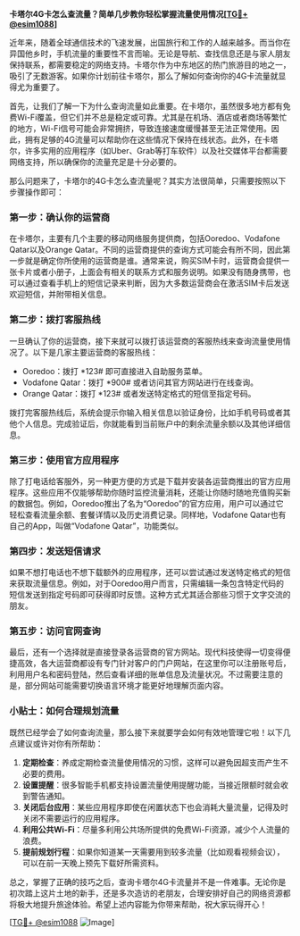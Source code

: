 **卡塔尔4G卡怎么查流量？简单几步教你轻松掌握流量使用情况[[TG💪+ @esim1088](https://t.me/s/esim1088)]**

近年来，随着全球通信技术的飞速发展，出国旅行和工作的人越来越多。而当你在异国他乡时，手机流量的重要性不言而喻。无论是导航、查找信息还是与家人朋友保持联系，都需要稳定的网络支持。卡塔尔作为中东地区的热门旅游目的地之一，吸引了无数游客。如果你计划前往卡塔尔，那么了解如何查询你的4G卡流量就显得尤为重要了。

首先，让我们了解一下为什么查询流量如此重要。在卡塔尔，虽然很多地方都有免费Wi-Fi覆盖，但它们并不总是稳定或可靠。尤其是在机场、酒店或者商场等繁忙的地方，Wi-Fi信号可能会非常拥挤，导致连接速度缓慢甚至无法正常使用。因此，拥有足够的4G流量可以帮助你在这些情况下保持在线状态。此外，在卡塔尔，许多实用的应用程序（如Uber、Grab等打车软件）以及社交媒体平台都需要网络支持，所以确保你的流量充足是十分必要的。

那么问题来了，卡塔尔的4G卡怎么查流量呢？其实方法很简单，只需要按照以下步骤操作即可：

### **第一步：确认你的运营商**
在卡塔尔，主要有几个主要的移动网络服务提供商，包括Ooredoo、Vodafone Qatar以及Orange Qatar。不同的运营商提供的查询方式可能会有所不同，因此第一步就是确定你所使用的运营商是谁。通常来说，购买SIM卡时，运营商会提供一张卡片或者小册子，上面会有相关的联系方式和服务说明。如果没有随身携带，也可以通过查看手机上的短信记录来判断，因为大多数运营商会在激活SIM卡后发送欢迎短信，并附带相关信息。

### **第二步：拨打客服热线**
一旦确认了你的运营商，接下来就可以拨打该运营商的客服热线来查询流量使用情况了。以下是几家主要运营商的客服热线：
- Ooredoo：拨打 *123# 即可直接进入自助服务菜单。
- Vodafone Qatar：拨打 *900# 或者访问其官方网站进行在线查询。
- Orange Qatar：拨打 *123# 或者发送特定格式的短信至指定号码。

拨打完客服热线后，系统会提示你输入相关信息以验证身份，比如手机号码或者其他个人信息。完成验证后，你就能看到当前账户中的剩余流量余额以及其他详细信息。

### **第三步：使用官方应用程序**
除了打电话给客服外，另一种更方便的方式是下载并安装各运营商推出的官方应用程序。这些应用不仅能够帮助你随时监控流量消耗，还能让你随时随地充值购买新的数据包。例如，Ooredoo推出了名为“Ooredoo”的官方应用，用户可以通过它轻松查看流量余额、套餐详情以及历史消费记录。同样地，Vodafone Qatar也有自己的App，叫做“Vodafone Qatar”，功能类似。

### **第四步：发送短信请求**
如果不想打电话也不想下载额外的应用程序，还可以尝试通过发送特定格式的短信来获取流量信息。例如，对于Ooredoo用户而言，只需编辑一条包含特定代码的短信发送到指定号码即可获得即时反馈。这种方式尤其适合那些习惯于文字交流的朋友。

### **第五步：访问官网查询**
最后，还有一个选择就是直接登录各运营商的官方网站。现代科技使得一切变得便捷高效，各大运营商都设有专门针对客户的门户网站，在这里你可以注册账号后，利用用户名和密码登陆，然后查看详细的账单信息及流量状况。不过需要注意的是，部分网站可能需要切换语言环境才能更好地理解页面内容。

### **小贴士：如何合理规划流量**
既然已经学会了如何查询流量，那么接下来就要学会如何有效地管理它啦！以下几点建议或许对你有所帮助：
1. **定期检查**：养成定期检查流量使用情况的习惯，这样可以避免因超支而产生不必要的费用。
2. **设置提醒**：很多智能手机都支持设置流量使用提醒功能，当接近限额时就会收到警告通知。
3. **关闭后台应用**：某些应用程序即使在闲置状态下也会消耗大量流量，记得及时关闭不需要运行的应用程序。
4. **利用公共Wi-Fi**：尽量多利用公共场所提供的免费Wi-Fi资源，减少个人流量的浪费。
5. **提前规划行程**：如果你知道某一天需要用到较多流量（比如观看视频会议），可以在前一天晚上预先下载好所需资料。

总之，掌握了正确的技巧之后，查询卡塔尔4G卡流量并不是一件难事。无论你是初次踏上这片土地的新手，还是多次造访的老朋友，合理安排好自己的网络资源都将极大地提升旅途体验。希望上述内容能为你带来帮助，祝大家玩得开心！

[[TG💪+ @esim1088](https://t.me/s/esim1088) ![Image](https://i.postimg.cc/4NQfJmqS/Snipaste-2025-05-13-00-14-12.png)]